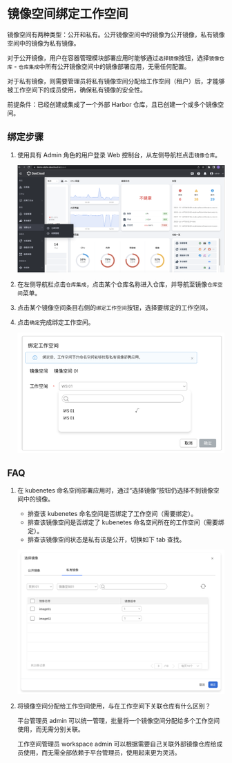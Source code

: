 # 镜像空间绑定工作空间

镜像空间有两种类型：公开和私有。公开镜像空间中的镜像为公开镜像，私有镜像空间中的镜像为私有镜像。

对于公开镜像，用户在容器管理模块部署应用时能够通过`选择镜像`按钮，选择`镜像仓库` - `仓库集成`中所有公开镜像空间中的镜像部署应用，无需任何配置。

对于私有镜像，则需要管理员将私有镜像空间分配给工作空间（租户）后，才能够被工作空间下的成员使用，确保私有镜像的安全性。

前提条件：已经创建或集成了一个外部 Harbor 仓库，且已创建一个或多个镜像空间。

## 绑定步骤

1. 使用具有 Admin 角色的用户登录 Web 控制台，从左侧导航栏点击`镜像仓库`。

    ![镜像仓库](images/hosted01.png)

1. 在左侧导航栏点击`仓库集成`，点击某个仓库名称进入仓库，并导航至镜像`仓库空间`菜单。

1. 点击某个镜像空间条目右侧的`绑定工作空间`按钮，选择要绑定的工作空间。

1. 点击`确定`完成绑定工作空间。

    ![镜像仓库](images/bind-space-to-ws.png)

## FAQ

1. 在 kubenetes 命名空间部署应用时，通过“选择镜像”按钮仍选择不到镜像空间中的镜像。

    - 排查该 kubenetes 命名空间是否绑定了工作空间（需要绑定）。
    - 排查该镜像空间是否绑定了 kubenetes 命名空间所在的工作空间（需要绑定）。
    - 排查该镜像空间状态是私有该是公开，切换如下 tab 查找。

    ![镜像仓库](images/bind-space-to-ws02.png)

2. 将镜像空间分配给工作空间使用，与在工作空间下关联仓库有什么区别？

    平台管理员 admin 可以统一管理，批量将一个镜像空间分配给多个工作空间使用，而无需分别关联。

    工作空间管理员 workspace admin 可以根据需要自己关联外部镜像仓库给成员使用，而无需全部依赖于平台管理员，使用起来更为灵活。
